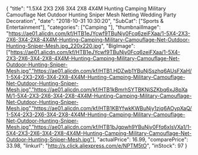 {
	"title": "1.5X4 2X3 2X6 3X4 2X8 4X4M Hunting Camping Military Camouflage Net Outdoor Hunting Sniper Mesh Netting Wedding Party Decoration",
	"date": "2018-10-31 10:30:20",
	"SubCat": ["Sports & Entertainment"],
	"categories": ["Camping "],
	"thumbnailImage": "https://ae01.alicdn.com/kf/HTB1eJYcwf9TBuNjy0Fcq6zeiFXaa/1-5X4-2X3-2X6-3X4-2X8-4X4M-Hunting-Camping-Military-Camouflage-Net-Outdoor-Hunting-Sniper-Mesh.jpg_220x220.jpg",
	"BigImage": ["https://ae01.alicdn.com/kf/HTB1eJYcwf9TBuNjy0Fcq6zeiFXaa/1-5X4-2X3-2X6-3X4-2X8-4X4M-Hunting-Camping-Military-Camouflage-Net-Outdoor-Hunting-Sniper-Mesh.jpg","https://ae01.alicdn.com/kf/HTB1.HDZwb1YBuNjSszhq6AUsFXaH/1-5X4-2X3-2X6-3X4-2X8-4X4M-Hunting-Camping-Military-Camouflage-Net-Outdoor-Hunting-Sniper-Mesh.jpg","https://ae01.alicdn.com/kf/HTB1kBmrhSYTBKNjSZKbq6xJ8pXaM/1-5X4-2X3-2X6-3X4-2X8-4X4M-Hunting-Camping-Military-Camouflage-Net-Outdoor-Hunting-Sniper-Mesh.jpg","https://ae01.alicdn.com/kf/HTB1KBYfwkKWBuNjy1zjq6AOypXaQ/1-5X4-2X3-2X6-3X4-2X8-4X4M-Hunting-Camping-Military-Camouflage-Net-Outdoor-Hunting-Sniper-Mesh.jpg","https://ae01.alicdn.com/kf/HTB1bJgpwh9YBuNjy0Ffq6xIsVXa1/1-5X4-2X3-2X6-3X4-2X8-4X4M-Hunting-Camping-Military-Camouflage-Net-Outdoor-Hunting-Sniper-Mesh.jpg"],
	"actualPrice": 16.99,
	"comparePrice": 33.98,
	"linkurl": "http://s.click.aliexpress.com/e/NPTM5tO",
	"inStock": 97
}
